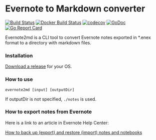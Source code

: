 # Evernote to Markdown converter

[![Build Status](https://travis-ci.org/wormi4ok/evernote2md.svg?branch=master)](https://travis-ci.org/wormi4ok/evernote2md)
[![Docker Build Status](https://img.shields.io/docker/build/wormi4ok/evernote2md.svg)](https://hub.docker.com/r/wormi4ok/evernote2md/)
[![codecov](https://codecov.io/gh/wormi4ok/evernote2md/branch/master/graph/badge.svg)](https://codecov.io/gh/wormi4ok/evernote2md)
[![GoDoc](https://godoc.org/github.com/wormi4ok/evernote2md?status.svg)](http://godoc.org/github.com/wormi4ok/evernote2md)
[![Go Report Card](https://goreportcard.com/badge/github.com/wormi4ok/evernote2md)](https://goreportcard.com/report/github.com/wormi4ok/evernote2md)

Evernote2md is a CLI tool to convert Evernote notes exported in *.enex format to a directory with markdown files.

### Installation

[Download a release](https://github.com/wormi4ok/evernote2md/releases/latest) for your OS.

### How to use

```
evernote2md [input] [outputDir]
```

If outputDir is not specified, `./notes` is used.

### How to export notes from Evernote

Here is a link to an article in Evernote Help Center:

[How to back up (export) and restore (import) notes and notebooks](https://help.evernote.com/hc/en-us/articles/209005557-How-to-back-up-export-and-restore-import-notes-and-notebooks)

